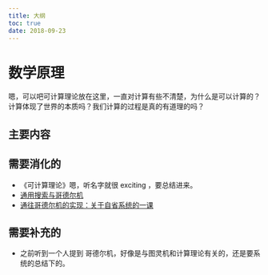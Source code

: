 ```yaml
---
title: 大纲
toc: true
date: 2018-09-23
---
```

# 数学原理

嗯，可以吧可计算理论放在这里，一直对计算有些不清楚，为什么是可以计算的？计算体现了世界的本质吗？我们计算的过程是真的有道理的吗？

## 主要内容


## 需要消化的

- 《可计算理论》嗯，听名字就很 exciting ，要总结进来。
- [通用搜索与哥德尔机](http://campus.swarma.org/gcou=10299)
- [通往哥德尔机的实现：关于自省系统的一课](http://fjdu.github.io/artificial/intelligence/2016/04/21/towards-godel-machine-implementation.html)



## 需要补充的

- 之前听到一个人提到 哥德尔机，好像是与图灵机和计算理论有关的，还是要系统的总结下的。
